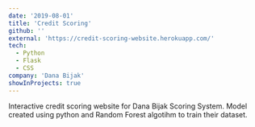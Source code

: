 ```yaml
---
date: '2019-08-01'
title: 'Credit Scoring'
github: ''
external: 'https://credit-scoring-website.herokuapp.com/'
tech:
  - Python
  - Flask
  - CSS
company: 'Dana Bijak'
showInProjects: true
---
```


Interactive credit scoring website for Dana Bijak Scoring System. Model created using python and Random Forest algotihm to train their dataset.
